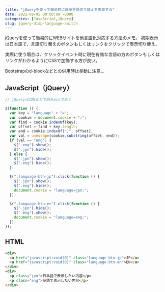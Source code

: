 ```yaml
---
title: "jQueryを使って簡易的に日英言語切り替えを実装する"
date: 2021-08-05 00:00:00 -0000
categories: [JavaScript,jQuery]
slug: jquery-disp-language-switch
---
```


jQueryを使って簡易的にWEBサイトを他言語化対応する方法のメモ。
初期表示は日本語で、言語切り替えのボタンもしくはリンクをクリックで表示切り替え。

実際に使う場合は、クリックイベント時に現在有効な言語の方のボタンもしくはリンクがわかるようにCSSで加飾する方が良い。

Bootstrapのd-blockなどとの併用時は挙動に注意…

## JavaScript（jQuery）
```javascript
// jQueryはCDNなどで読み込んでおく

$(function () {
  var key = "language" + "=";
  var cookie = document.cookie + ";";
  var find = cookie.indexOf(key);
  var offset = find + key.length;
  var end = cookie.indexOf(";", offset);
  var val = unescape(cookie.substring(offset, end));
  if (val == "eng") {
    $(".eng").show();
    $(".jpn").hide();
  } else {
    $(".jpn").show();
    $(".eng").hide();
  }

  $(".language-btn-jp").click(function () {
    $(".jpn").show();
    $(".eng").hide();
    document.cookie = "language=jpn;";
  });

  $(".language-btn-en").click(function () {
    $(".jpn").hide();
    $(".eng").show();
    document.cookie = "language=eng;";
  });
});


```

## HTML
```html
<div>
  <a href="javascript:void(0)" class="language-btn-jp">JP</a>
  <a href="javascript:void(0)" class="language-btn-en">EN</a>
</div>
<div>
  <p class="jpn">日本語で表示したい内容</p>
  <p class="eng">英語で表示したい内容</p>
</div>


```